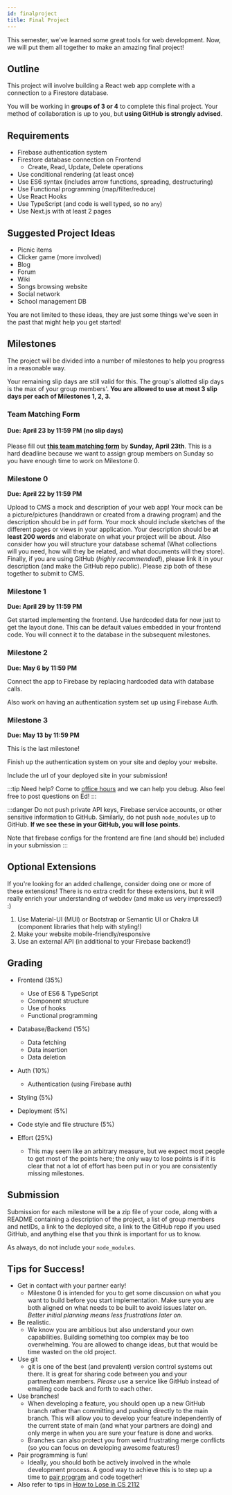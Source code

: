 ```yaml
---
id: finalproject
title: Final Project
---
```


This semester, we've learned some great tools for web development. Now, we will
put them all together to make an amazing final project!

## Outline

This project will involve building a React web app complete with a connection to
a Firestore database.

You will be working in **groups of 3 or 4** to complete this final project. Your
method of collaboration is up to you, but **using GitHub is strongly advised**.

## Requirements

- Firebase authentication system
- Firestore database connection on Frontend
  - Create, Read, Update, Delete operations
- Use conditional rendering (at least once)
- Use ES6 syntax (includes arrow functions, spreading, destructuring)
- Use Functional programming (map/filter/reduce)
- Use React Hooks
- Use TypeScript (and code is well typed, so no `any`)
- Use Next.js with at least 2 pages

## Suggested Project Ideas

- Picnic items
- Clicker game (more involved)
- Blog
- Forum
- Wiki
- Songs browsing website
- Social network
- School management DB

You are not limited to these ideas, they are just some things
we've seen in the past that might help you get started!

## Milestones

The project will be divided into a number of milestones to help you progress in
a reasonable way.

Your remaining slip days are still valid for this. The group's allotted slip days is the max of your group members'. **You are allowed to use at most 3 slip days per each of Milestones 1, 2, 3.**

### Team Matching Form

#### Due: April 23 by 11:59 PM (no slip days)

Please fill out [**this team matching form**](https://forms.gle/ZPabB97jHYceg5Eo7) by **Sunday, April 23th**. This is a hard deadline because we want to assign group members on Sunday so you have enough time to work on Milestone 0.

### Milestone 0

**Due: April 22 by 11:59 PM**

Upload to CMS a mock and description of your web app! Your mock can be a picture/pictures (handdrawn or created from a drawing program) and the description should be in `pdf` form. Your mock should include sketches of the different pages or views in your application. Your description should be **at least 200 words** and elaborate on what your project will be about. Also consider how you will structure your database schema! (What collections will you need, how will they be related, and what documents will they store). Finally, if you are using GitHub (_highly recommended!_), please link it in your description (and make the GitHub repo public). Please zip both of these together to submit to CMS.

### Milestone 1

**Due: April 29 by 11:59 PM**

Get started implementing the frontend. Use hardcoded data for now just to get
the layout done. This can be default values embedded in your frontend code. You
will connect it to the database in the subsequent milestones.

### Milestone 2

**Due: May 6 by 11:59 PM**

Connect the app to Firebase by replacing hardcoded data with database calls.

Also work on having an authentication system set up using Firebase Auth.

### Milestone 3

**Due: May 13 by 11:59 PM**

This is the last milestone!

Finish up the authentication system on your site and deploy your website.

Include the url of your deployed site in your submission!

:::tip
Need help? Come to [office hours](/docs/2023sp/introduction#when-are-office-hours) and we can help you debug. Also feel free to post questions on Ed!
:::

:::danger
Do not push private API keys, Firebase service accounts, or other sensitive information to GitHub. Similarly, do not push `node_modules` up to GitHub. **If we see these in your GitHub, you will lose points.**

Note that firebase configs for the frontend are fine (and should be) included in your submission
:::

## Optional Extensions

If you're looking for an added challenge, consider doing one or more of these extensions! There is no extra credit for these extensions, but it will really enrich your understanding of webdev (and make us very impressed!) :)

1. Use Material-UI (MUI) or Bootstrap or Semantic UI or Chakra UI (component libraries that help with styling!)
2. Make your website mobile-friendly/responsive
3. Use an external API (in additional to your Firebase backend!)

## Grading

- Frontend (35%)

  - Use of ES6 & TypeScript
  - Component structure
  - Use of hooks
  - Functional programming

- Database/Backend (15%)

  - Data fetching
  - Data insertion
  - Data deletion

- Auth (10%)

  - Authentication (using Firebase auth)

- Styling (5%)

- Deployment (5%)

- Code style and file structure (5%)

- Effort (25%)
  - This may seem like an arbitrary measure, but we expect most people to
    get most of the points here; the only way to lose points is if it is
    clear that not a lot of effort has been put in or you are consistently
    missing milestones.

## Submission

Submission for each milestone will be a zip file of your code, along with a
README containing a description of the project, a list of
group members and netIDs, a link to the deployed site, a link to the GitHub repo if you used GitHub,
and anything else that you think is important for us
to know.

As always, do not include your `node_modules`.

## Tips for Success!

- Get in contact with your partner early!
  - Milestone 0 is intended for you to get some discussion on what you want to build before you start implementation. Make sure you are both aligned on what needs to be built to avoid issues later on. _Better initial planning means less frustrations later on._
- Be realistic.
  - We know you are ambitious but also understand your own capabilities. Building something too complex may be too overwhelming. You are allowed to change ideas, but that would be time wasted on the old project.
- Use git
  - git is one of the best (and prevalent) version control systems out there. It is great for sharing code between you and your partner/team members. _Please_ use a service like GitHub instead of emailing code back and forth to each other.
- Use branches!
  - When developing a feature, you should open up a new GitHub branch rather than committing and pushing directly to the main branch. This will allow you to develop your feature independently of the current state of main (and what your partners are doing) and only merge in when you are sure your feature is done and works.
  - Branches can also protect you from weird frustrating merge conflicts (so you can focus on developing awesome features!)
- Pair programming is fun!
  - Ideally, you should both be actively involved in the whole development process. A good way to achieve this is to step up a time to [pair program](https://en.wikipedia.org/wiki/Pair_programming) and code together!
- Also refer to tips in [How to Lose in CS 2112](https://www.cs.cornell.edu/courses/cs2112/2021fa/handouts/how-to-lose.html)
